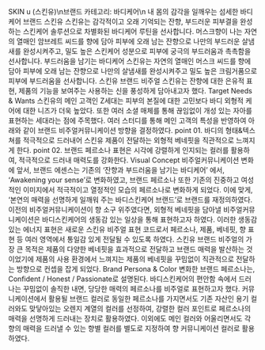 SKIN u (스킨유)\n브랜드 카테고리: 바디케어\n 내 몸의 감각을 일깨우는 섬세한 바디케어 브랜드 스킨유 스킨유는 감각적이고 오래 기억되는 잔향, 부드러운 피부결을 완성하는 스킨케어 솔루션으로 차별화된 바디케어 루틴을 선사합니다. 머스크향이 나는 자연의 열매인 암브레트 씨드를 향에 담아 피부에 오래 남는 잔향으로 나만의 부드러운 살냄새를 완성시켜주고, 밀도 높은 스킨케어 성분으로 피부에 궁극의 부드러움과 촉촉함을 선사합니다. 부드러움을 남기는 바디케어 스킨유는 자연의 열매인 머스크 씨드를 향에 담아 피부에 오래 남는 잔향으로 나만의 살냄새를 완성시켜주고 밀도 높은 크림거품으로 피부에 부드러움을 선사합니다.   스킨유 브랜드 비주얼 스킨유는 잔향에 대한 은유적 표현, 제품의 기능을 보여주는 사용하는 신을 풍성하게 담아내고자 했다. Target Needs & Wants 스킨유의 메인 고객인 Z세대는 피부의 본질에 대한 고민보다 바디 외형적 케어에 대한 니즈가 더욱 높았다. 또한 여러 소셜 매체를 통해 끊임없이 개성 있는 자아를 표현하는 세대라는 점에 주목했다. 여러 스터디를 통해 메인 고객의 특성을 반영하여 아래와 같이 브랜드 비주얼커뮤니케이션 방향을 결정하였다. point 01. 바디의 형태&텍스쳐를 적극적으로 드러내어 스킨유 제품이 전달하는 외형적 베네핏을 직관적으로 느껴지게 한다. point 02. 브랜드 페르소나 표현은 시각에 강렬하게 인지되는 컬러를 활용하여, 적극적으로 드러내 매력도를 강화한다. Visual Concept 비주얼커뮤니케이션 변화에 앞서, 브랜드 에센스는 기존의 ‘잔향과 부드러움을 남기는 바디케어’ 에서, ‘Awakening your sense’로 변화하였고, 브랜드 페르소나 또한 기존의 진중하고 여성적인 이미지에서 적극적이고 열정적인 모습의 페르소나로 변화하게 되었다. 이에 맞게, ‘본연의 매력을 선명하게 일깨워 주는 바디스킨케어 브랜드’로 브랜드를 재정의하였다. 이전의 비주얼커뮤니케이션이 향 소구 위주였다면, 외형적 베네핏을 담아낼 비주얼커뮤니케이션은 바디스킨케어의 생동감 있는 일상을 통해 표현하고자 하였다. 이러한 생동감 있는 에너지 표현은 새로운 스킨유 비주얼 표현 코드로서 페르소나, 제품, 베네핏, 향 표현 등 여러 영역에서 통일감 있게 전달될 수 있도록 하였다. 스킨유 브랜드 비주얼의 가장 큰 목적은 제품의 다양한 베네핏을 효과적으로 전달하고 브랜드 매력을 발산하는 것이었기에 제품의 사용 환경에서 느껴지는 제품의 베네핏을 꾸밈없이 직관적으로 전달하는 방향으로 컨셉을 잡게 되었다. Brand Persona & Color 변화한 브랜드 페르소나는, Confident / Honest / Passionate로 설명된다. 바디스킨케어의 편안함 속에서 드러나는 꾸밈없이 솔직한 내면, 당당한 매력의 페르소나를 비주얼로 표현하고자 했다. 커뮤니케이션에서 활용될 브랜드 컬러로 동일한 페르소나를 가지면서도 기존 자산인 용기 컬러와도 맞닿아있는 오렌지 계열의 컬러를 선정하여, 강렬한 컬러 포인트로 페르소나의 매력을 선명하게 드러내는 장치로 활용하였다. 이외에도 메인 컬러와 어울리면서도 각 향의 매력을 드러낼 수 있는 향별 컬러를 별도로 지정하여 향 커뮤니케이션 컬러로 활용하였다.